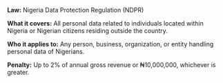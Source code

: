 **Law:** Nigeria Data Protection Regulation (NDPR)

**What it covers:** All personal data related to individuals located within Nigeria or Nigerian citizens residing outside the country.

**Who it applies to:** Any person, business, organization, or entity handling personal data of Nigerians.

**Penalty:** Up to 2% of annual gross revenue or ₦10,000,000, whichever is greater.